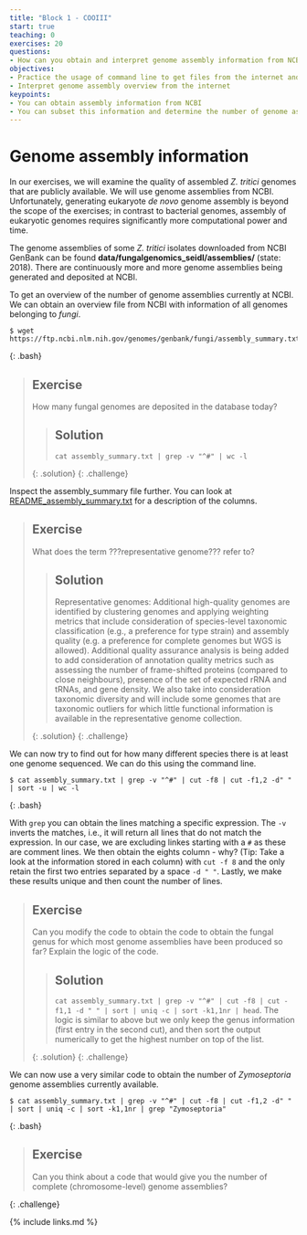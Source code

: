 ```yaml
---
title: "Block 1 - COOIII"
start: true
teaching: 0
exercises: 20
questions:
- How can you obtain and interpret genome assembly information from NCBI?
objectives:
- Practice the usage of command line to get files from the internet and examine their content
- Interpret genome assembly overview from the internet
keypoints:
- You can obtain assembly information from NCBI
- You can subset this information and determine the number of genome assemblies
---
```


#  Genome assembly information
In our exercises, we will examine the quality of assembled *Z. tritici* genomes that are publicly available. We will use genome assemblies from NCBI. Unfortunately, generating eukaryote *de novo* genome assembly is beyond the scope of the exercises; in contrast to bacterial genomes, assembly of eukaryotic genomes requires significantly more computational power and time.

The genome assemblies of some _Z. tritici_ isolates downloaded from NCBI GenBank can be found **data/fungalgenomics_seidl/assemblies/** (state: 2018). There are continuously more and more genome assemblies being generated and deposited at NCBI. 

To get an overview of the number of genome assemblies currently at NCBI. We can obtain an overview file from NCBI with information of all genomes belonging to *fungi*.

~~~
$ wget https://ftp.ncbi.nlm.nih.gov/genomes/genbank/fungi/assembly_summary.txt
~~~
{: .bash}

> ## Exercise
> 
> How many fungal genomes are deposited in the database today?
>
>> ## Solution
>> 
>> `cat assembly_summary.txt | grep -v "^#" | wc -l`
>> 
> {: .solution}
{: .challenge}

Inspect the assembly_summary file further. You can look at [README_assembly_summary.txt](https://ftp.ncbi.nlm.nih.gov/genomes/README_assembly_summary.txt) for a description of the columns.

> ## Exercise
> 
> What does the term ???representative genome??? refer to?
>
>> ## Solution
>> 
>> Representative genomes: Additional high-quality genomes are identified by clustering genomes and applying weighting metrics that include consideration of species-level taxonomic classification (e.g., a preference for type strain) and assembly quality (e.g. a preference for complete genomes but WGS is allowed). Additional quality assurance analysis is being added to add consideration of annotation quality metrics such as assessing the number of frame-shifted proteins (compared to close neighbours), presence of the set of expected rRNA and tRNAs, and gene density. We also take into consideration taxonomic diversity and will include some genomes that are taxonomic outliers for which little functional information is available in the representative genome collection.
>> 
> {: .solution}
{: .challenge}


We can now try to find out for how many different species there is at least one genome sequenced. We can do this using the command line. 

~~~
$ cat assembly_summary.txt | grep -v "^#" | cut -f8 | cut -f1,2 -d" " | sort -u | wc -l
~~~
{: .bash}

With `grep` you can obtain the lines matching a specific expression. The `-v` inverts the matches, i.e., it will return all lines that do not match the expression. In our case, we are excluding linkes starting with a `#` as these are comment lines. We then obtain the eights column - why? (Tip: Take a look at the information stored in each column)  with `cut -f 8` and the only retain the first two entries separated by a space `-d " "`. Lastly, we make these results unique and then count the number of lines.

> ## Exercise
> 
> Can you modify the code to obtain the code to obtain the fungal genus for which most genome assemblies have been produced so far? Explain the logic of the code.
>
>> ## Solution
>> 
>> `cat assembly_summary.txt | grep -v "^#" | cut -f8 | cut -f1,1 -d " " | sort | uniq -c | sort -k1,1nr | head`. The logic is similar to above but we only keep the genus information (first entry in the second cut), and then sort the output numerically to get the highest number on top of the list.
>> 
> {: .solution}
{: .challenge}

We can now use a very similar code to obtain the number of *Zymoseptoria* genome assemblies currently available.
 ~~~
$ cat assembly_summary.txt | grep -v "^#" | cut -f8 | cut -f1,2 -d" " | sort | uniq -c | sort -k1,1nr | grep "Zymoseptoria"
~~~
{: .bash}

> ## Exercise
> 
> Can you think about a code that would give you the number of complete (chromosome-level) genome assemblies?
>
{: .challenge}

{% include links.md %}
